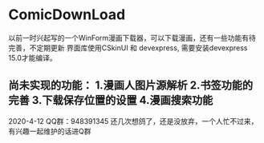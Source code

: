 # ComicDownLoad
以前一时兴起写的一个WinForm漫画下载器，可以下载漫画，还有一些功能有待完善，不定期更新
界面库使用CSkinUI 和 devexpress, 需要安装devexpress 15.0才能编译。

尚未实现的功能：
1.漫画人图片源解析
2.书签功能的完善
3.下载保存位置的设置
4.漫画搜索功能
--------
2020-4-12
QQ群：948391345
还几次想鸽了，还是没放弃，一个人忙不过来，有兴趣一起维护的话进Q群

